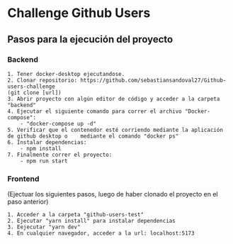 
# Challenge Github Users

## Pasos para la ejecución del proyecto

### Backend
    1. Tener docker-desktop ejecutandose.
    2. Clonar repositorio: https://github.com/sebastiansandoval27/Github-users-challenge
    (git clone [url])
    3. Abrir proyecto con algún editor de código y acceder a la carpeta "backend"
    4. Ejecutar el siguiente comando para correr el archivo "Docker-compose":
        - "docker-compose up -d"
    5. Verificar que el contenedor esté corriendo mediante la aplicación de github desktop o    mediante el comando "docker ps"
    6. Instalar dependencias:
        - npm install
    7. Finalmente correr el proyecto:
        - npm run start

### Frontend

(Ejectuar los siguientes pasos, luego de haber clonado el proyecto en el paso anterior)

    1. Acceder a la carpeta "github-users-test"
    2. Ejecutar "yarn install" para instalar dependencias
    3. Eejecutar "yarn dev"
    4. En cualquier navegador, acceder a la url: localhost:5173